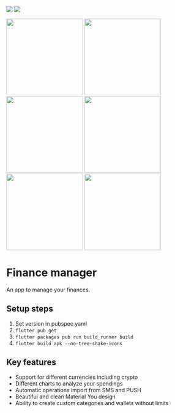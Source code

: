 ![](https://img.shields.io/badge/version-6.0.0-blue) ![](https://github.com/STRENCH0/fino/actions/workflows/android-release.yml/badge.svg)

<img src="screenshots/Frame_1.png?raw=true" width="200"> <img src="screenshots/Frame_2.png?raw=true" width="200"> <img src="screenshots/Frame_3.png?raw=true" width="200"> <img src="screenshots/Frame_4.png?raw=true" width="200"> <img src="screenshots/Frame_5.png?raw=true" width="200"> <img src="screenshots/Frame_6.png?raw=true" width="200">

# Finance manager

An app to manage your finances.

## Setup steps

1. Set version in pubspec.yaml
2. `flutter pub get`
3. `flutter packages pub run build_runner build`
4. `flutter build apk --no-tree-shake-icons`

## Key features
- Support for different currencies including crypto
- Different charts to analyze your spendings
- Automatic operations import from SMS and PUSH
- Beautiful and clean Material You design
- Ability to create custom categories and wallets without limits
